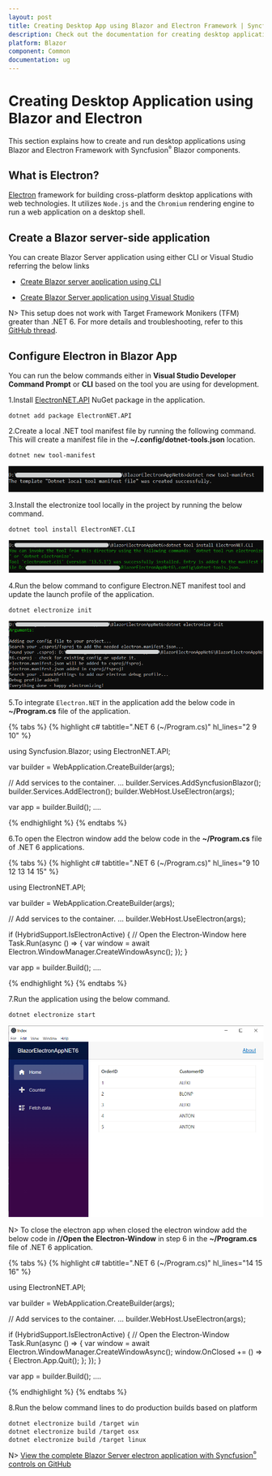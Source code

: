 ```yaml
---
layout: post
title: Creating Desktop App using Blazor and Electron Framework | Syncfusion
description: Check out the documentation for creating desktop application using Blazor and Electron Framework with Syncfusion Blazor Components in Visual Studio.
platform: Blazor
component: Common
documentation: ug
---
```


# Creating Desktop Application using Blazor and Electron

This section explains how to create and run desktop applications using Blazor and Electron Framework with Syncfusion<sup style="font-size:70%">&reg;</sup> Blazor components.

## What is Electron?

[Electron](https://www.electronjs.org/) framework for building cross-platform desktop applications with web technologies. It utilizes `Node.js` and the `Chromium` rendering engine to run a web application on a desktop shell.

## Create a Blazor server-side application

You can create Blazor Server application using either CLI or Visual Studio referring the below links

* [Create Blazor server application using CLI](https://blazor.syncfusion.com/documentation/getting-started/blazor-server-side-dotnet-cli)

* [Create Blazor Server application using Visual Studio](https://blazor.syncfusion.com/documentation/getting-started/blazor-server-side-visual-studio)

N> This setup does not work with Target Framework Monikers (TFM) greater than .NET 6. For more details and troubleshooting, refer to this [GitHub thread](https://github.com/ElectronNET/Electron.NET/issues/837#issuecomment-1985434060).

## Configure Electron in Blazor App

You can run the below commands either in **Visual Studio Developer Command Prompt** or **CLI** based on the tool you are using for development.

1.Install [ElectronNET.API](https://www.nuget.org/packages/ElectronNET.API/) NuGet package in the application.

```
dotnet add package ElectronNET.API
```

2.Create a local .NET tool manifest file by running the following command. This will create a manifest file in the **~/.config/dotnet-tools.json** location. 

```
dotnet new tool-manifest
```

![.NET tool manifest file](images\electron\net-tool-manifest.png)

3.Install the electronize tool locally in the project by running the below command.

```
dotnet tool install ElectronNET.CLI
```

![Electron NET CLI](images\electron\net-cli.png)

4.Run the below command to configure Electron.NET manifest tool and update the launch profile of the application.

```
dotnet electronize init
```
![Update launch profile](images\electron\update-launch-profile.png)

5.To integrate `Electron.NET` in the application add the below code in **~/Program.cs** file of the application.

{% tabs %}
{% highlight c# tabtitle=".NET 6 (~/Program.cs)" hl_lines="2 9 10" %}

using Syncfusion.Blazor;
using ElectronNET.API;

var builder = WebApplication.CreateBuilder(args);

// Add services to the container.
...
builder.Services.AddSyncfusionBlazor();
builder.Services.AddElectron();
builder.WebHost.UseElectron(args);

var app = builder.Build();
....

{% endhighlight %}
{% endtabs %}

6.To open the Electron window add the below code in the **~/Program.cs** file of .NET 6 applications.

{% tabs %}
{% highlight c# tabtitle=".NET 6 (~/Program.cs)" hl_lines="9 10 12 13 14 15" %}

using ElectronNET.API;

var builder = WebApplication.CreateBuilder(args);

// Add services to the container.
...
builder.WebHost.UseElectron(args);

if (HybridSupport.IsElectronActive)
{
    // Open the Electron-Window here
    Task.Run(async () => {
        var window = await Electron.WindowManager.CreateWindowAsync();
    });
}

var app = builder.Build();
....

{% endhighlight %}
{% endtabs %}

7.Run the application using the below command.

```
dotnet electronize start
```

![Electron app output](images\electron\electron-grid-output.png)

N> To close the electron app when closed the electron window add the below code in **//Open the Electron-Window** in step 6 in the **~/Program.cs** file of .NET 6 application.

{% tabs %}
{% highlight c# tabtitle=".NET 6 (~/Program.cs)" hl_lines="14 15 16" %}

using ElectronNET.API;

var builder = WebApplication.CreateBuilder(args);

// Add services to the container.
...
builder.WebHost.UseElectron(args);

if (HybridSupport.IsElectronActive)
{
    // Open the Electron-Window
    Task.Run(async () => {
        var window = await Electron.WindowManager.CreateWindowAsync();
        window.OnClosed += () => {
            Electron.App.Quit();
        };
    });
}

var app = builder.Build();
....

{% endhighlight %}
{% endtabs %}

8.Run the below command lines to do production builds based on platform

```
dotnet electronize build /target win
dotnet electronize build /target osx
dotnet electronize build /target linux
```

N> [View the complete Blazor Server electron application with Syncfusion<sup style="font-size:70%">&reg;</sup> controls on GitHub](https://github.com/SyncfusionExamples/blazor-electron-app)

